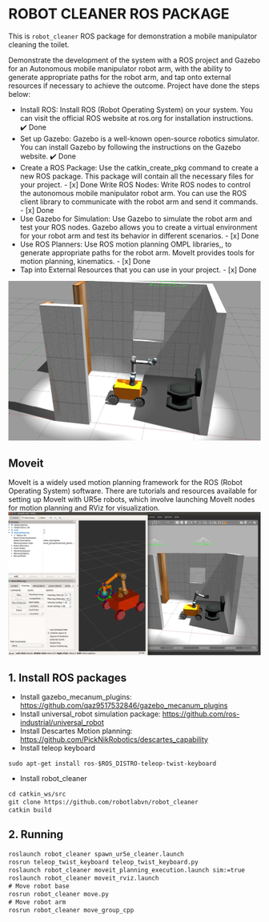# ROBOT CLEANER ROS PACKAGE

This is ``robot_cleaner`` ROS package for demonstration a mobile manipulator cleaning the toilet.

Demonstrate the development of the system with a ROS project and Gazebo for an Autonomous mobile manipulator robot arm, with the ability to generate appropriate paths for the robot arm, and tap onto external resources if necessary to achieve the outcome.
Project have done the steps below:
- Install ROS: Install ROS (Robot Operating System) on your system. You can visit the official ROS website at ros.org for installation instructions. :heavy_check_mark:  Done
- Set up Gazebo: Gazebo is a well-known open-source robotics simulator. You can install Gazebo by following the instructions on the Gazebo website. :heavy_check_mark:  Done
- Create a ROS Package: Use the catkin_create_pkg command to create a new ROS package. This package will contain all the necessary files for your project. - [x] Done
Write ROS Nodes: Write ROS nodes to control the autonomous mobile manipulator robot arm. You can use the ROS client library to communicate with the robot arm and send it commands. - [x] Done
- Use Gazebo for Simulation: Use Gazebo to simulate the robot arm and test your ROS nodes. Gazebo allows you to create a virtual environment for your robot arm and test its behavior in different scenarios. - [x] Done
- Use ROS Planners: Use ROS motion planning OMPL libraries,, to generate appropriate paths for the robot arm. MoveIt provides tools for motion planning, kinematics. - [x] Done
- Tap into External Resources that you can use in your project. - [x] Done

![robot cleaner](./fig/robot_cleaner_01.png)

## Moveit
MoveIt is a widely used motion planning framework for the ROS (Robot Operating System) software. There are tutorials and resources available for setting up MoveIt with UR5e robots, which involve launching MoveIt nodes for motion planning and RViz for visualization.
![robot cleaner Moveit](./fig/robot_cleaner_2.png)

## 1. Install ROS packages
-  Install gazebo_mecanum_plugins: https://github.com/qaz9517532846/gazebo_mecanum_plugins
- Install universal_robot simulation package: https://github.com/ros-industrial/universal_robot
- Install Descartes Motion planning: https://github.com/PickNikRobotics/descartes_capability
- Install teleop keyboard 
```
sudo apt-get install ros-$ROS_DISTRO-teleop-twist-keyboard
```

- Install robot_cleaner
```
cd catkin_ws/src
git clone https://github.com/robotlabvn/robot_cleaner
catkin build
```

## 2. Running 
```
roslaunch robot_cleaner spawn_ur5e_cleaner.launch
rosrun teleop_twist_keyboard teleop_twist_keyboard.py 
roslaunch robot_cleaner moveit_planning_execution.launch sim:=true
roslaunch robot_cleaner moveit_rviz.launch
# Move robot base
rosrun robot_cleaner move.py
# Move robot arm
rosrun robot_cleaner move_group_cpp
```

